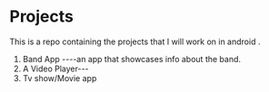 # Projects
This is a repo containing the projects that I will work on in android .

1. Band App ----an app that showcases info about the band.
2. A Video Player---
3. Tv show/Movie app
